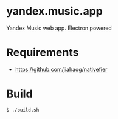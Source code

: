 # yandex.music.app
Yandex Music web app. Electron powered

# Requirements

* https://github.com/jiahaog/nativefier

# Build

```bash
$ ./build.sh
```